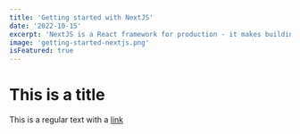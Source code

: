 ```yaml
---
title: 'Getting started with NextJS'
date: '2022-10-15'
excerpt: 'NextJS is a React framework for production - it makes building fullstack React app with a SSR'
image: 'getting-started-nextjs.png'
isFeatured: true
---
```


# This is a title

This is a regular text with a [link](htps://google.com)
